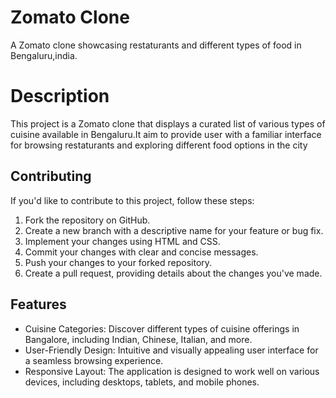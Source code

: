 
# Zomato Clone

A Zomato clone showcasing restaturants and different types of food in Bengaluru,india.


# Description
This project is a Zomato clone that displays a curated list of  various types of cuisine available in Bengaluru.It aim to provide user with a familiar interface for browsing restaturants and exploring different food options in the city
## Contributing


If you'd like to contribute to this project, follow these steps:

1. Fork the repository on GitHub.
2. Create a new branch with a descriptive name for your feature or bug fix.
3. Implement your changes using HTML and CSS.
4. Commit your changes with clear and concise messages.
5. Push your changes to your forked repository.
6. Create a pull request, providing details about the changes you've made.
## Features


- Cuisine Categories: Discover different types of cuisine offerings in Bangalore, including Indian, Chinese, Italian, and more.
- User-Friendly Design: Intuitive and visually appealing user interface for a seamless browsing experience.
- Responsive Layout: The application is designed to work well on various devices, including desktops, tablets, and mobile phones.
